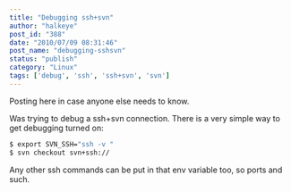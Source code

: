 ```yaml
---
title: "Debugging ssh+svn"
author: "halkeye"
post_id: "388"
date: "2010/07/09 08:31:46"
post_name: "debugging-sshsvn"
status: "publish"
category: "Linux"
tags: ['debug', 'ssh', 'ssh+svn', 'svn']
---
```


Posting here in case anyone else needs to know.

Was trying to debug a ssh+svn connection. There is a very simple way to get debugging turned on:

```bash
$ export SVN_SSH="ssh -v "
$ svn checkout svn+ssh://
```

Any other ssh commands can be put in that env variable too, so ports and such.
